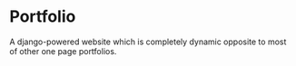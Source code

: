 # Portfolio
A django-powered  website which is completely dynamic opposite to most of other one page portfolios.
